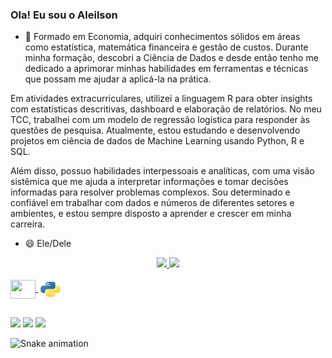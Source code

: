 ### Ola! Eu sou o Aleilson

- 🌱 Formado em Economia, adquiri conhecimentos sólidos em áreas como estatística, matemática financeira e gestão de custos. Durante minha formação, descobri a Ciência de Dados e desde então tenho me dedicado a aprimorar minhas habilidades em ferramentas e técnicas que possam me ajudar a aplicá-la na prática.

Em atividades extracurriculares, utilizei a linguagem R para obter insights com estatísticas descritivas, dashboard e elaboração de relatórios. No meu TCC, trabalhei com um modelo de regressão logística para responder às questões de pesquisa. Atualmente, estou estudando e desenvolvendo projetos em ciência de dados de Machine Learning usando Python, R e SQL.

Além disso, possuo habilidades interpessoais e analíticas, com uma visão sistêmica que me ajuda a interpretar informações e tomar decisões informadas para resolver problemas complexos. Sou determinado e confiável em trabalhar com dados e números de diferentes setores e ambientes, e estou sempre disposto a aprender e crescer em minha carreira.

- 😄 Ele/Dele

<div align="center">
  <a href="https://github.com/aleilsonj">
  <img height="150em" src="https://github-readme-stats.vercel.app/api?username=aleilsonj&show_icons=true&theme=dark&include_all_commits=true&count_private=true"/>
  <img height="150em" src="https://github-readme-stats.vercel.app/api/top-langs/?username=aleilsonj&layout=compact&langs_count=7&theme=dark"/>
</div>

<div style="display: inline_block"><br>  
  <img align="center" height="30" width="40" src="https://cdn.jsdelivr.net/gh/devicons/devicon/icons/r/r-original.svg" />
  <img align="center" alt="Rafa-Python" height="30" width="40" src="https://raw.githubusercontent.com/devicons/devicon/master/icons/python/python-original.svg">
</div>
  
   ##
 
<div> 
  <a href="https://www.instagram.com/j_aleilson" target="_blank"><img src="https://img.shields.io/badge/-Instagram-%23E4405F?style=for-the-badge&logo=instagram&logoColor=white" target="_blank"></a> 
  <a href = "mailto:jose.aleilson.sf@gmail.com"><img src="https://img.shields.io/badge/-Gmail-%23333?style=for-the-badge&logo=gmail&logoColor=white" target="_blank"></a>
  <a href="https://www.linkedin.com/in/aleilson" target="_blank"><img src="https://img.shields.io/badge/-LinkedIn-%230077B5?style=for-the-badge&logo=linkedin&logoColor=white" target="_blank"></a> 
 
  ![Snake animation](https://github.com/aleilsonj/aleilsonj/blob/output/github-contribution-grid-snake.svg)
 
</div>

